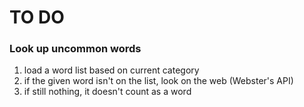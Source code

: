 # TO DO

### Look up uncommon words
 1. load a word list based on current category
 2. if the given word isn't on the list, look on the web (Webster's API)
 3. if still nothing, it doesn't count as a word

